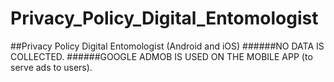 # Privacy_Policy_Digital_Entomologist
##Privacy Policy Digital Entomologist (Android and iOS)
######NO DATA IS COLLECTED.
######GOOGLE ADMOB IS USED ON THE MOBILE APP (to serve ads to users).
